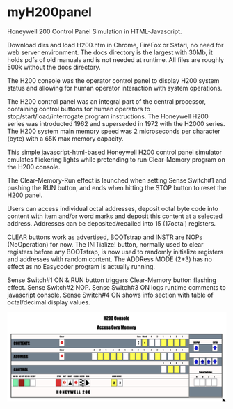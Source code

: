 # myH200panel
Honeywell 200 Control Panel Simulation in HTML-Javascript.

Download dirs and load H200.htm in Chrome, FireFox or Safari, no need for web server environment.
The docs directory is the largest with 30Mb, it holds pdfs of old manuals and is not needed at runtime.
All files are roughly 500k without the docs directory.

The H200 console was the operator control panel to display H200 system status
and allowing for human operator interaction with system operations.

The H200 control panel was an integral part of the central processor,
containing control buttons for human operators to stop/start/load/interrogate
program instructions. The Honeywell H200 series was introducted 1962 and 
superseded in 1972 with the H2000 series. The H200 system main memory speed 
was 2 microseconds per character (byte) with a 65K max memory capacity.

This simple javascript-html-based Honeywell H200 control panel simulator emulates
flickering lights while pretending to run Clear-Memory program on the H200 console.

The Clear-Memory-Run effect is launched when setting Sense Switch#1 and pushing the RUN button,
and ends when hitting the STOP button to reset the H200 panel.

Users can access individual octal addresses, deposit octal byte code into content with
item and/or word marks and deposit this content at a selected address.
Addresses can be deposited/recalled into 15 (17octal) registers.

CLEAR buttons work as advertised, BOOTstrap and INSTR are NOPs (NoOperation) for now.
The INITialize! button, normally used to clear registers before any BOOTstrap,
is now used to randomly initialize registers and addresses with random content.
The ADDRess MODE (2+3) has no effect as no Easycoder program is actually running.

Sense Switch#1 ON & RUN button triggers Clear-Memory button flashing effect.
Sense Switch#2 NOP.
Sense Switch#3 ON logs runtime comments to javascript console.
Sense Switch#4 ON shows info section with table of octal/decimal display values.

<img src="https://github.com/kds215/myH200panel/blob/master/docs/H200TestRun.jpg" alt="myH200panel" />

